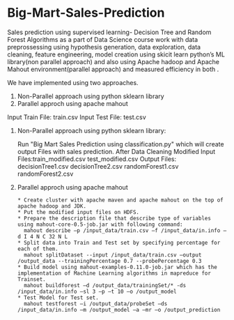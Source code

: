 # Big-Mart-Sales-Prediction
Sales prediction using supervised learning- Decision Tree and Random Forest Algorithms as a part of Data Science course work with data preprossessing using hypothesis generation, data exploration, data cleaning, feature engineering, model creation using skicit learn python’s ML library(non parallel approach) and also using Apache hadoop and Apache Mahout environment(parallel approach) and  measured efficiency in both .

We have implemented using two approaches. 
1. Non-Parallel approach using python sklearn library 
2. Parallel approch using apache mahout 

Input Train File: train.csv 
Input Test File: test.csv  

1. Non-Parallel approach using python sklearn library: 

   Run "Big Mart Sales Prediction using classification.py" which will create output Files with sales prediction.
   After Data Cleaning Modified Input Files:train_modified.csv
                                            test_modified.csv
   Output Files: decisionTree1.csv
                 decisionTree2.csv
                 randomForest1.csv
                 randomForest2.csv  

2. Parallel approch using apache mahout 

       * Create cluster with apache maven and apache mahout on the top of apache hadoop and JDK. 
       * Put the modified input files on HDFS. 
       * Prepare the description file that describe type of variables using mahout-core-0.5-job.jar with following command: 
         mahout describe –p /input_data/train.csv –f /input_data/in.info –d I 4 N C 32 N L 
       * Split data into Train and Test set by specifying percentage for each of them. 
         mahout splitDataset --input /input_data/train.csv –output /output_data --trainingPercentage 0.7 --probePercentage 0.3 
       * Build model using mahout-examples-0.11.0-job.jar which has the implementation of Machine Learning algorithms in mapreduce for Trainset. 
         mahout buildforest –d /output_data/trainingSet/* -ds /input_data/in.info –sl 3 –p –t 10 –o /output_model 
       * Test Model for Test set. 
         mahout testforest –i /output_data/probeSet –ds /input_data/in.info –m /output_model –a –mr –o /output_prediction                      

